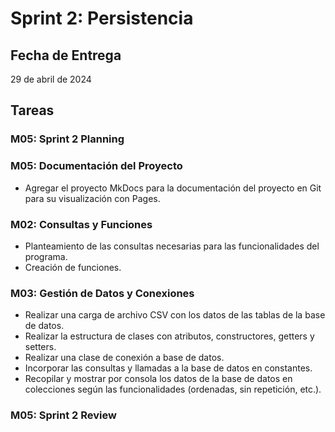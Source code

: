 # Sprint 2: Persistencia

## Fecha de Entrega

29 de abril de 2024

## Tareas

### M05: Sprint 2 Planning

### M05: Documentación del Proyecto

- Agregar el proyecto MkDocs para la documentación del proyecto en Git para su visualización con Pages.

### M02: Consultas y Funciones

- Planteamiento de las consultas necesarias para las funcionalidades del programa.
- Creación de funciones.

### M03: Gestión de Datos y Conexiones

- Realizar una carga de archivo CSV con los datos de las tablas de la base de datos.
- Realizar la estructura de clases con atributos, constructores, getters y setters.
- Realizar una clase de conexión a base de datos.
- Incorporar las consultas y llamadas a la base de datos en constantes.
- Recopilar y mostrar por consola los datos de la base de datos en colecciones según las funcionalidades (ordenadas, sin repetición, etc.).

### M05: Sprint 2 Review
